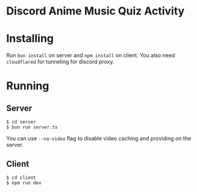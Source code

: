 # Discord Anime Music Quiz Activity

# Installing

Run `bun install` on server and `npm install` on client.
You also need `cloudflared` for tunneling for discord proxy.

# Running

## Server
```
$ cd server
$ bun run server.ts
```

You can use `--no-video` flag to disable video caching and providing on the server.

## Client
```
$ cd client
$ npm run dev
```